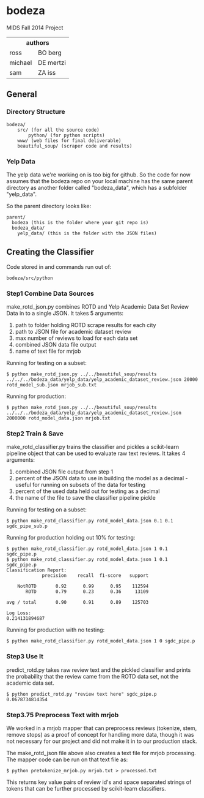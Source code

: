 bodeza
======

MIDS Fall 2014 Project

<table>
<tr><th colspan=2>authors</th></tr>
<tr><td>ross</td><td>BO berg</td></tr>
<tr><td>michael</td><td>DE mertzi</td></tr>
<tr><td>sam</td><td>ZA iss</td></tr>
</table>

## General

### Directory Structure

	bodeza/
		src/ (for all the source code)
			python/ (for python scripts)
		www/ (web files for final deliverable)
		beautiful_soup/ (scraper code and results)

### Yelp Data
The yelp data we're working on is too big for github. So the code for now assumes that the bodeza repo on your local machine has the same parent directory as another folder called "bodeza_data", which has a subfolder "yelp_data".

So the parent directory looks like:
	
	parent/
	  bodeza (this is the folder where your git repo is)
	  bodeza_data/
	    yelp_data/ (this is the folder with the JSON files)
  
## Creating the Classifier

Code stored in and commands run out of:
	
	bodeza/src/python

### Step1 Combine Data Sources

make_rotd_json.py combines ROTD and Yelp Academic Data Set Review Data in to a single JSON. It takes 5 arguments:
<ol>
	<li> path to folder holding ROTD scrape results for each city </li>
	<li> path to JSON file for academic dataset review </li>
	<li> max number of reviews to load for each data set </li>
	<li> combined JSON data file output </li>
	<li> name of text file for mrjob </li>
</ol>

Running for testing on a subset:
	
	$ python make_rotd_json.py ../../beautiful_soup/results ../../../bodeza_data/yelp_data/yelp_academic_dataset_review.json 20000 rotd_model_sub.json mrjob_sub.txt

Running for production:
	
	$ python make_rotd_json.py ../../beautiful_soup/results ../../../bodeza_data/yelp_data/yelp_academic_dataset_review.json 2000000 rotd_model_data.json mrjob.txt

### Step2 Train & Save

make_rotd_classifier.py trains the classifier and pickles a scikit-learn pipeline object that can be used to evaluate raw text reviews. It takes 4 arguments:
<ol>
	<li>combined JSON file output from step 1</li>
	<li>percent of the JSON data to use in building the model as a decimal - useful for running on subsets of the data for testing</li>
	<li>percent of the used data held out for testing as a decimal</li>
	<li>the name of the file to save the classifier pipeline pickle</li>
</ol>

Running for testing on a subset:
	
	$ python make_rotd_classifier.py rotd_model_data.json 0.1 0.1 sgdc_pipe_sub.p

Running for production holding out 10% for testing:
	
	$ python make_rotd_classifier.py rotd_model_data.json 1 0.1 sgdc_pipe.p
	$ python make_rotd_classifier.py rotd_model_data.json 1 0.1 sgdc_pipe.p
	Classification Report:
	             precision    recall  f1-score   support

	    NotROTD       0.92      0.99      0.95    112594
	       ROTD       0.79      0.23      0.36     13109

	avg / total       0.90      0.91      0.89    125703

	Log Loss:
	0.214131894687


Running for production with no testing:
	
	$ python make_rotd_classifier.py rotd_model_data.json 1 0 sgdc_pipe.p

### Step3 Use It

predict_rotd.py takes raw review text and the pickled classifier and prints the probability that the review came from the ROTD data set, not the academic data set.
	
	$ python predict_rotd.py "review text here" sgdc_pipe.p
	0.0678734814354

### Step3.75 Preprocess Text with mrjob

We worked in a mrjob mapper that can preprocess reviews (tokenize, stem, remove stops) as a proof of concept for handling more data, though it was not necessary for our project and did not make it in to our production stack.

The make_rotd_json file above also creates a text file for mrjob processing. The mapper code can be run on that text file as:

	$ python pretokenize_mrjob.py mrjob.txt > processed.txt

This returns key value pairs of review id's and space separated strings of tokens that can be further processed by scikit-learn classifiers.
